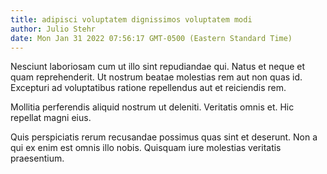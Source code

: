 ```yaml
---
title: adipisci voluptatem dignissimos voluptatem modi
author: Julio Stehr
date: Mon Jan 31 2022 07:56:17 GMT-0500 (Eastern Standard Time)
---
```

Nesciunt laboriosam cum ut illo sint repudiandae qui. Natus et neque et quam reprehenderit. Ut nostrum beatae molestias rem aut non quas id. Excepturi ad voluptatibus ratione repellendus aut et reiciendis rem.

 Mollitia perferendis aliquid nostrum ut deleniti. Veritatis omnis et. Hic repellat magni eius.

 Quis perspiciatis rerum recusandae possimus quas sint et deserunt. Non a qui ex enim est omnis illo nobis. Quisquam iure molestias veritatis praesentium.